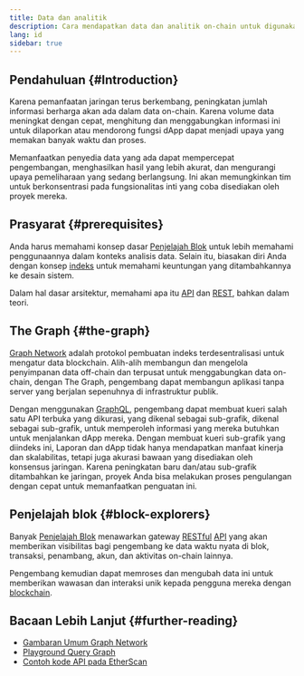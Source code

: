 ```yaml
---
title: Data dan analitik
description: Cara mendapatkan data dan analitik on-chain untuk digunakan di dapp Anda
lang: id
sidebar: true
---
```


## Pendahuluan {#Introduction}

Karena pemanfaatan jaringan terus berkembang, peningkatan jumlah informasi berharga akan ada dalam data on-chain. Karena volume data meningkat dengan cepat, menghitung dan menggabungkan informasi ini untuk dilaporkan atau mendorong fungsi dApp dapat menjadi upaya yang memakan banyak waktu dan proses.

Memanfaatkan penyedia data yang ada dapat mempercepat pengembangan, menghasilkan hasil yang lebih akurat, dan mengurangi upaya pemeliharaan yang sedang berlangsung. Ini akan memungkinkan tim untuk berkonsentrasi pada fungsionalitas inti yang coba disediakan oleh proyek mereka.

## Prasyarat {#prerequisites}

Anda harus memahami konsep dasar [Penjelajah Blok](/developers/docs/data-and-analytics/block-explorers/) untuk lebih memahami penggunaannya dalam konteks analisis data. Selain itu, biasakan diri Anda dengan konsep [indeks](/glossary/#index) untuk memahami keuntungan yang ditambahkannya ke desain sistem.

Dalam hal dasar arsitektur, memahami apa itu [API](https://www.wikipedia.org/wiki/API) dan [REST](https://www.wikipedia.org/wiki/Representational_state_transfer), bahkan dalam teori.

## The Graph {#the-graph}

[Graph Network](https://thegraph.com/) adalah protokol pembuatan indeks terdesentralisasi untuk mengatur data blockchain. Alih-alih membangun dan mengelola penyimpanan data off-chain dan terpusat untuk menggabungkan data on-chain, dengan The Graph, pengembang dapat membangun aplikasi tanpa server yang berjalan sepenuhnya di infrastruktur publik.

Dengan menggunakan [GraphQL](https://graphql.org/), pengembang dapat membuat kueri salah satu API terbuka yang dikurasi, yang dikenal sebagai sub-grafik, dikenal sebagai sub-grafik, untuk memperoleh informasi yang mereka butuhkan untuk menjalankan dApp mereka. Dengan membuat kueri sub-grafik yang diindeks ini, Laporan dan dApp tidak hanya mendapatkan manfaat kinerja dan skalabilitas, tetapi juga akurasi bawaan yang disediakan oleh konsensus jaringan. Karena peningkatan baru dan/atau sub-grafik ditambahkan ke jaringan, proyek Anda bisa melakukan proses pengulangan dengan cepat untuk memanfaatkan penguatan ini.

## Penjelajah blok {#block-explorers}

Banyak [Penjelajah Blok](/developers/docs/data-and-analytics/block-explorers/) menawarkan gateway [RESTful](https://www.wikipedia.org/wiki/Representational_state_transfer) [API](https://www.wikipedia.org/wiki/API) yang akan memberikan visibilitas bagi pengembang ke data waktu nyata di blok, transaksi, penambang, akun, dan aktivitas on-chain lainnya.

Pengembang kemudian dapat memroses dan mengubah data ini untuk memberikan wawasan dan interaksi unik kepada pengguna mereka dengan [blockchain](/glossary/#blockchain).

## Bacaan Lebih Lanjut {#further-reading}

- [Gambaran Umum Graph Network](https://thegraph.com/docs/network#overview)
- [Playground Query Graph](https://thegraph.com/explorer/subgraph/graphprotocol/graph-network-mainnet?version=current)
- [Contoh kode API pada EtherScan](https://etherscan.io/apis#contracts)
